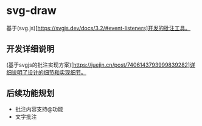 # svg-draw

基于(svg.js)[https://svgjs.dev/docs/3.2/#event-listeners]开发的批注工具。

## 开发详细说明

(基于svgjs的批注实现方案)[https://juejin.cn/post/7406143793999839282]详细说明了设计的细节和实现细节。

## 后续功能规划

- 批注内容支持@功能
- 文字批注
